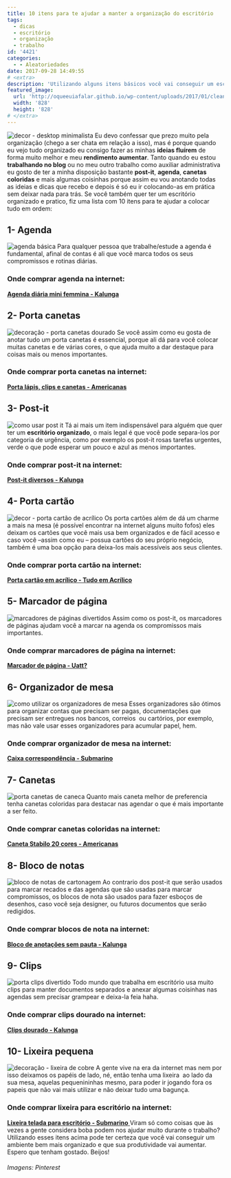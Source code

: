 ```yaml
---
title: 10 itens para te ajudar a manter a organização do escritório
tags:
  - dicas
  - escritório
  - organização
  - trabalho
id: '4421'
categories:
  - - Aleatoriedades
date: 2017-09-28 14:49:55
# <extra>
description: 'Utilizando alguns itens básicos você vai conseguir um escritório mais organizado e fazer com que sua produtividade e trabalho aumentem.'
featured_image: 
  url: 'http://oqueeuiafalar.github.io/wp-content/uploads/2017/01/clean-desktop.jpg'
  width: '828'
  height: '828'
# </extra>
---
```


![decor - desktop minimalista ](/wp-content/uploads/2017/01/clean-desktop.jpg) Eu devo confessar que prezo muito pela organização (chego a ser chata em relação a isso), mas é porque quando eu vejo tudo organizado eu consigo fazer as minhas **ideias fluírem** de forma muito melhor e meu **rendimento aumentar**. Tanto quando eu estou **trabalhando no blog** ou no meu outro trabalho como auxiliar administrativa eu gosto de ter a minha disposição bastante **post-it**, **agenda**, **canetas coloridas** e mais algumas coisinhas porque assim eu vou anotando todas as ideias e dicas que recebo e depois é só eu ir colocando-as em prática sem deixar nada para trás. Se você também quer ter um escritório organizado e pratico, fiz uma lista com 10 itens para te ajudar a colocar tudo em ordem:

## 1- Agenda

![agenda básica](/wp-content/uploads/2017/01/agenda.jpg) Para qualquer pessoa que trabalhe/estude a agenda é fundamental, afinal de contas é ali que você marca todos os seus compromissos e rotinas diárias.

### Onde comprar agenda na internet:

[**Agenda diária mini femmina - Kalunga**](http://www.kalunga.com.br/prod/agenda-diaria-mini-femmina-2017-01635-spiral/009805?pcID=39&adtype=pla&gclid=Cj0KEQiAzNfDBRD2xKrO4pSnnOkBEiQAbzzeQVRIOmIJmXrKogPzlqKj11ZcurgSYPzdFcijjmzL_-YaAtg48P8HAQ)

## 2- Porta canetas

![decoração - porta canetas dourado ](/wp-content/uploads/2017/01/porta-canetas.jpg) Se você assim como eu gosta de anotar tudo um porta canetas é essencial, porque ali dá para você colocar muitas canetas e de várias cores, o que ajuda muito a dar destaque para coisas mais ou menos importantes.

### Onde comprar porta canetas na internet:

[**Porta lápis, clips e canetas - Americanas**](https://www.americanas.com.br/produto/19358396?pfm_carac=porta%20lapis&pfm_index=3&pfm_page=search&pfm_pos=grid&pfm_type=search_page%20)

## 3- Post-it

![como usar post it](/wp-content/uploads/2017/01/organização-com-post-it.jpg) Tá ai mais um item indispensável para alguém que quer ter um **escritório organizado**, o mais legal é que você pode separa-los por categoria de urgência, como por exemplo os post-it rosas tarefas urgentes, verde o que pode esperar um pouco e azul as menos importantes.

### Onde comprar post-it na internet:

**[Post-it diversos - Kalunga](http://www.kalunga.com.br/depto/escritorio/blocos-auto-adesivo-flag-post-it/26/344)**

## 4- Porta cartão

![decor - porta cartão de acrílico ](/wp-content/uploads/2017/01/porta-cartão-de-acrílico.jpg) Os porta cartões além de dá um charme a mais na mesa (é possível encontrar na internet alguns muito fofos) eles deixam os cartões que você mais usa bem organizados e de fácil acesso e caso você –assim como eu – possua cartões do seu próprio negócio, também é uma boa opção para deixa-los mais acessíveis aos seus clientes.

### Onde comprar porta cartão na internet:

[**Porta cartão em acrílico - Tudo em Acrílico**](http://www.tudoemacrilico.com/fabrica-de-displays-variados-sob-encomenda-e-sob-medida-em-acrilico/porta-cartao-de-visitas-em-acrilico-2-bolsas.html) 

## 5- Marcador de página

![marcadores de páginas divertidos ](/wp-content/uploads/2017/01/marcadores-de-página-de-pom-pom.jpg) Assim como os post-it, os marcadores de páginas ajudam você a marcar na agenda os compromissos mais importantes.

### Onde comprar marcadores de página na internet:

**[Marcador de página - Uatt?](http://www.uatt.com.br/marcador-de-pagina-mega-pop-corujinhas/p)**

## 6- Organizador de mesa

![como utilizar os organizadores de mesa](/wp-content/uploads/2017/01/organizador-de-mesa-de-acrílico.jpg) Esses organizadores são ótimos para organizar contas que precisam ser pagas, documentações que precisam ser entregues nos bancos, correios  ou cartórios, por exemplo, mas não vale usar esses organizadores para acumular papel, hem.

### Onde comprar organizador de mesa na internet:

**[Caixa correspondência - Submarino](http://www.submarino.com.br/produto/117329424/caixa-correspondencia-tripla-movel-cristal-waleu?WT.srch=1&condition=NEW&epar=bp_pl_00_go_g35186&gclid=CjwKEAiA2abEBRCdx7PqqunM1CYSJABf3qvaIat2dMxtPNCAyK1iF_sYmCBMyQhJwEYdE3JAiML71RoCFZLw_wcB&opn=XMLGOOGLE&sellerId=3746938000143)**

## 7- Canetas

![porta canetas de caneca ](/wp-content/uploads/2017/01/muitas-canetas-coloridas.jpg) Quanto mais caneta melhor de preferencia tenha canetas coloridas para destacar nas agendar o que é mais importante a ser feito.

### Onde comprar canetas coloridas na internet:

[**Caneta Stabilo 20 cores - Americanas**](http://www.americanas.com.br/produto/10557931/caneta-stabilo-estojo-modelo-oval-20-cores?WT.srch=1&condition=NEW&epar=&epar=bp_pl_00_go_todos-os-produtos_geral_gmv&gclid=CjwKEAiA2abEBRCdx7PqqunM1CYSJABf3qvame7IuXwDDgtUfHKNkT2nP9OvWxFtlxK6WeqXANhtohoCuLXw_wcB&opn=YSMESP&sellerId=12408070000162)

## 8- Bloco de notas

![bloco de notas de cartonagem ](/wp-content/uploads/2017/01/bloco-de-notas.jpg) Ao contrario dos post-it que serão usados para marcar recados e das agendas que são usadas para marcar compromissos, os blocos de nota são usados para fazer esboços de desenhos, caso você seja designer, ou futuros documentos que serão redigidos.

### Onde comprar blocos de nota na internet:

[**Bloco de anotações sem pauta - Kalunga**](http://www.kalunga.com.br/prod/bloco-anotacao-s-pauta-120x120-princess-250fls-79897-spiral-pn/035062?menuID=51&WT.svl=18)

## 9- Clips

![porta clips divertido ](/wp-content/uploads/2017/01/clips-dourado.jpg) Todo mundo que trabalha em escritório usa muito clips para manter documentos separados e anexar algumas coisinhas nas agendas sem precisar grampear e deixa-la feia haha.

### Onde comprar clips dourado na internet:

[**Clips dourado - Kalunga**](http://www.kalunga.com.br/prod/clips-nr5-niquelado-(pt-c-300un)-dourado-chaparrau/195542) 

## 10- Lixeira pequena

![decoração - lixeira de cobre](/wp-content/uploads/2017/01/lixeira-para-escritório.jpg) A gente vive na era da internet mas nem por isso deixamos os papéis de lado, né, então tenha uma lixeira  ao lado da sua mesa, aquelas pequenininhas mesmo, para poder ir jogando fora os papeis que não vai mais utilizar e não deixar tudo uma bagunça.

### Onde comprar lixeira para escritório na internet:

[**Lixeira telada para escritório - Submarino** ](http://www.submarino.com.br/produto/16915841/lixeira-telada-redonda-de-aco-para-escritorio-cesto-de-lixo-preta?WT.srch=1&condition=NEW&epar=bp_pl_00_go_g35183&gclid=CjwKEAiA2abEBRCdx7PqqunM1CYSJABf3qvaXHZFK3pJFIpOsfFo87UIWTTc7X7WPwIgQ1zWUCTQ5hoCyjjw_wcB&opn=XMLGOOGLE&sellerId=25532663000188) Viram só como coisas que às vezes a gente considera boba podem nos ajudar muito durante o trabalho? Utilizando esses itens acima pode ter certeza que você vai conseguir um ambiente bem mais organizado e que sua produtividade vai aumentar. Espero que tenham gostado. Beijos!

###### Imagens: Pinterest
